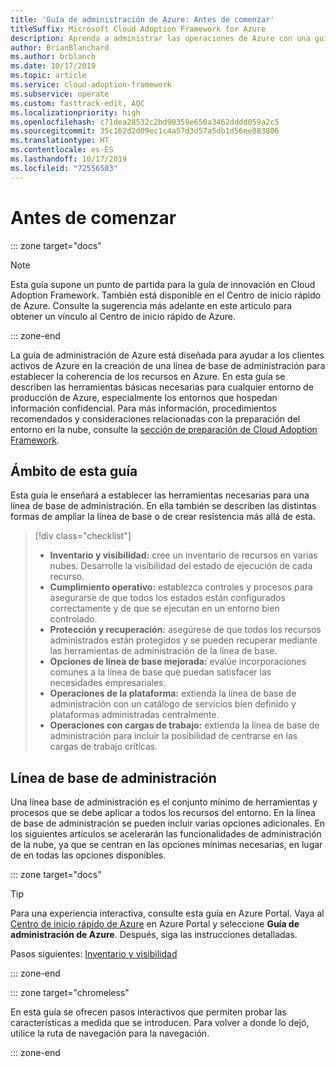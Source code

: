 ```yaml
---
title: 'Guía de administración de Azure: Antes de comenzar'
titleSuffix: Microsoft Cloud Adoption Framework for Azure
description: Aprenda a administrar las operaciones de Azure con una guía detallada.
author: BrianBlanchard
ms.author: brblanch
ms.date: 10/17/2019
ms.topic: article
ms.service: cloud-adoption-framework
ms.subservice: operate
ms.custom: fasttrack-edit, AQC
ms.localizationpriority: high
ms.openlocfilehash: c71dea28532c2bd90359e650a3462dddd059a2c5
ms.sourcegitcommit: 35c162d2d09ec1c4a57d3d57a5db1d56ee883806
ms.translationtype: HT
ms.contentlocale: es-ES
ms.lasthandoff: 10/17/2019
ms.locfileid: "72556503"
---
```

# <a name="before-you-start"></a>Antes de comenzar

::: zone target="docs"

> [!NOTE]
> Esta guía supone un punto de partida para la guía de innovación en Cloud Adoption Framework. También está disponible en el Centro de inicio rápido de Azure. Consulte la sugerencia más adelante en este artículo para obtener un vínculo al Centro de inicio rápido de Azure.

::: zone-end

La guía de administración de Azure está diseñada para ayudar a los clientes activos de Azure en la creación de una línea de base de administración para establecer la coherencia de los recursos en Azure. En esta guía se describen las herramientas básicas necesarias para cualquier entorno de producción de Azure, especialmente los entornos que hospedan información confidencial. Para más información, procedimientos recomendados y consideraciones relacionadas con la preparación del entorno en la nube, consulte la [sección de preparación de Cloud Adoption Framework](../index.md).

## <a name="scope-of-this-guide"></a>Ámbito de esta guía

Esta guía le enseñará a establecer las herramientas necesarias para una línea de base de administración. En ella también se describen las distintas formas de ampliar la línea de base o de crear resistencia más allá de esta.

> [!div class="checklist"]
>
> - **Inventario y visibilidad:** cree un inventario de recursos en varias nubes. Desarrolle la visibilidad del estado de ejecución de cada recurso.
> - **Cumplimiento operativo:** establezca controles y procesos para asegurarse de que todos los estados están configurados correctamente y de que se ejecutan en un entorno bien controlado.
> - **Protección y recuperación:** asegúrese de que todos los recursos administrados están protegidos y se pueden recuperar mediante las herramientas de administración de la línea de base.
> - **Opciones de línea de base mejorada:** evalúe incorporaciones comunes a la línea de base que puedan satisfacer las necesidades empresariales.
> - **Operaciones de la plataforma:** extienda la línea de base de administración con un catálogo de servicios bien definido y plataformas administradas centralmente.
> - **Operaciones con cargas de trabajo:** extienda la línea de base de administración para incluir la posibilidad de centrarse en las cargas de trabajo críticas.

## <a name="management-baseline"></a>Línea de base de administración

Una línea base de administración es el conjunto mínimo de herramientas y procesos que se debe aplicar a todos los recursos del entorno. En la línea de base de administración se pueden incluir varias opciones adicionales. En los siguientes artículos se acelerarán las funcionalidades de administración de la nube, ya que se centran en las opciones mínimas necesarias, en lugar de en todas las opciones disponibles.

::: zone target="docs"

> [!TIP]
> Para una experiencia interactiva, consulte esta guía en Azure Portal. Vaya al [Centro de inicio rápido de Azure](https://portal.azure.com/?feature.quickstart=true#blade/Microsoft_Azure_Resources/QuickstartCenterBlade) en Azure Portal y seleccione **Guía de administración de Azure**. Después, siga las instrucciones detalladas.

Pasos siguientes: [Inventario y visibilidad](./inventory.md)

::: zone-end

::: zone target="chromeless"

En esta guía se ofrecen pasos interactivos que permiten probar las características a medida que se introducen. Para volver a donde lo dejó, utilice la ruta de navegación para la navegación.

::: zone-end
